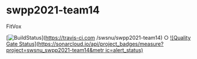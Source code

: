 # swpp2021-team14
 FitVox
 
[![BuildStatus](https://travis-ci.com/swsnu/swpp2021-team14.svg?branch=main)](https://travis-ci.com
/swsnu/swpp2021-team14)
○ [![Quality Gate Status](https://sonarcloud.io/api/project_badges/measure?project=swsnu_swpp2021-team14&metr
ic=alert_status)](https://sonarcloud.io/dashboard?id=swsnu_swpp2021-team14)
